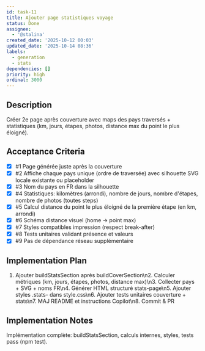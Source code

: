 ```yaml
---
id: task-11
title: Ajouter page statistiques voyage
status: Done
assignee:
  - '@stalina'
created_date: '2025-10-12 00:03'
updated_date: '2025-10-14 08:36'
labels:
  - generation
  - stats
dependencies: []
priority: high
ordinal: 3000
---
```


## Description

<!-- SECTION:DESCRIPTION:BEGIN -->
Créer 2e page après couverture avec maps des pays traversés + statistiques (km, jours, étapes, photos, distance max du point le plus éloigné).
<!-- SECTION:DESCRIPTION:END -->

## Acceptance Criteria
<!-- AC:BEGIN -->
- [x] #1 Page générée juste après la couverture
- [x] #2 Affiche chaque pays unique (ordre de traversée) avec silhouette SVG locale existante ou placeholder
- [x] #3 Nom du pays en FR dans la silhouette
- [x] #4 Statistiques: kilomètres (arrondi), nombre de jours, nombre d'étapes, nombre de photos (toutes steps)
- [x] #5 Calcul distance du point le plus éloigné de la première étape (en km, arrondi)
- [x] #6 Schéma distance visuel (home -> point max)
- [x] #7 Styles compatibles impression (respect break-after)
- [x] #8 Tests unitaires validant présence et valeurs
- [x] #9 Pas de dépendance réseau supplémentaire
<!-- AC:END -->

## Implementation Plan

<!-- SECTION:PLAN:BEGIN -->
1. Ajouter buildStatsSection après buildCoverSection\n2. Calculer métriques (km, jours, étapes, photos, distance max)\n3. Collecter pays + SVG + noms FR\n4. Générer HTML structuré stats-page\n5. Ajouter styles .stats- dans style.css\n6. Ajouter tests unitaires couverture + stats\n7. MAJ README et instructions Copilot\n8. Commit & PR
<!-- SECTION:PLAN:END -->

## Implementation Notes

<!-- SECTION:NOTES:BEGIN -->
Implémentation complète: buildStatsSection, calculs internes, styles, tests pass (npm test).
<!-- SECTION:NOTES:END -->
